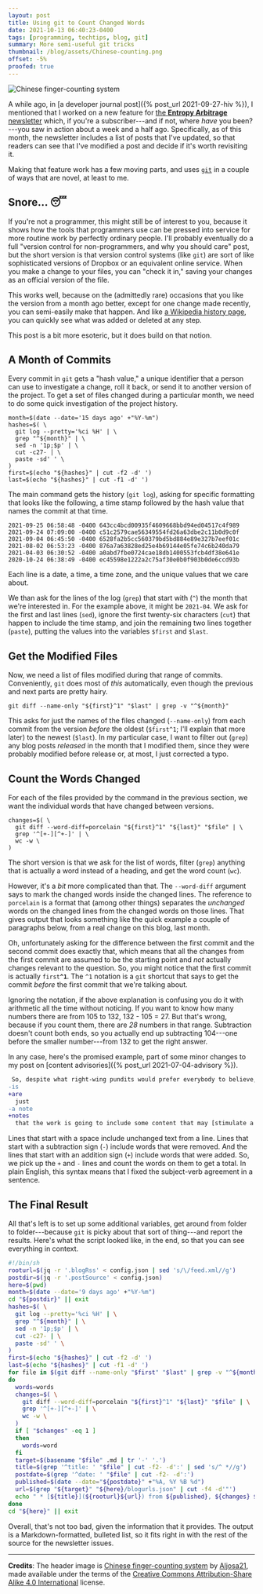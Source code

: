 ```yaml
---
layout: post
title: Using git to Count Changed Words
date: 2021-10-13 06:40:23-0400
tags: [programming, techtips, blog, git]
summary: More semi-useful git tricks
thumbnail: /blog/assets/Chinese-counting.png
offset: -5%
proofed: true
---
```


![Chinese finger-counting system](/blog/assets/Chinese-counting.png "Hanging six doesn't sound as appealing, somehow.")

A while ago, in [a developer journal post]({% post_url 2021-09-27-hiv %}), I mentioned that I worked on a new feature for [the **Entropy Arbitrage** newsletter](https://entropy-arbitrage.mailchimpsites.com/) which, if you're a subscriber---and if not, where *have* you been?---you saw in action about a week and a half ago.  Specifically, as of this month, the newsletter includes a list of posts that I've updated, so that readers can see that I've modified a post and decide if it's worth revisiting it.

Making that feature work has a few moving parts, and uses [`git`](https://git-scm.com/) in a couple of ways that are novel, at least to me.

## Snore... 😴

If you're not a programmer, this might still be of interest to you, because it shows how the tools that programmers use can be pressed into service for more routine work by perfectly ordinary people.  I'll probably eventually do a full "version control for non-programmers, and why you should care" post, but the short version is that version control systems (like `git`) are sort of like sophisticated versions of Dropbox or an equivalent online service.  When you make a change to your files, you can "check it in," saving your changes as an official version of the file.

This works well, because on the (admittedly rare) occasions that you like the version from a month ago better, except for one change made recently, you can semi-easily make that happen.  And like [a Wikipedia history page](https://en.wikipedia.org/w/index.php?title=Tamak%27&diff=516257097&oldid=514723767), you can quickly see what was added or deleted at any step.

This post is a bit more esoteric, but it does build on that notion.

## A Month of Commits

Every commit in `git` gets a "hash value," a unique identifier that a person can use to investigate a change, roll it back, or send it to another version of the project.  To get a set of files changed during a particular month, we need to do some quick investigation of the project history.

```console
month=$(date --date='15 days ago' +"%Y-%m")
hashes=$( \
  git log --pretty='%ci %H' | \
  grep "^${month}" | \
  sed -n '1p;$p' | \
  cut -c27- | \
  paste -sd' ' \
)
first=$(echo "${hashes}" | cut -f2 -d' ')
last=$(echo "${hashes}" | cut -f1 -d' ')
```

The main command gets the history (`git log`), asking for specific formatting that looks like the following, a time stamp followed by the hash value that names the commit at that time.

```
2021-09-25 06:58:48 -0400 643cc4bcd00935f4609668bbd94ed04517c4f989
2021-09-24 07:09:00 -0400 c51c2579cae56349554fd26a63dbe2c11b0d9c0f
2021-09-04 06:45:50 -0400 6528fa2b5cc560379bd5bd884e89e327b7eef01c
2021-08-02 06:53:23 -0400 876a7a63828ed25e4b69144e05fe74c6b240da79
2021-04-03 06:30:52 -0400 a0abd7fbe0724cae18db1400553fcb4df38e641e
2020-10-24 06:38:49 -0400 ec45598e1222a2c75af30e0b0f903b0de6ccd93b
```

Each line is a date, a time, a time zone, and the unique values that we care about.

We than ask for the lines of the log (`grep`) that start with (`^`) the month that we're interested in.  For the example above, it might be `2021-04`.  We ask for the first and last lines (`sed`), ignore the first twenty-six characters (`cut`) that happen to include the time stamp, and join the remaining two lines together (`paste`), putting the values into the variables `$first` and `$last`.

## Get the Modified Files

Now, we need a list of files modified during that range of commits.  Conveniently, `git` does most of *this* automatically, even though the previous and next parts are pretty hairy.

```console
git diff --name-only "${first}^1" "$last" | grep -v "^${month}"
```

This asks for just the names of the files changed (`--name-only`) from each commit from the version *before* the oldest (`$first^1`; I'll explain that more later) to the newest (`$last`).  In my particular case, I want to filter out (`grep`) any blog posts *released* in the month that I modified them, since they were probably modified before release or, at most, I just corrected a typo.

## Count the Words Changed

For each of the files provided by the command in the previous section, we want the individual words that have changed between versions.

```console
changes=$( \
  git diff --word-diff=porcelain "${first}^1" "${last}" "$file" | \
  grep '^[+-][^+-]' | \
  wc -w \
)
```

The short version is that we ask for the list of words, filter (`grep`) anything that is actually a word instead of a heading, and get the word count (`wc`).

However, it's a *bit* more complicated than that.  The `--word-diff` argument says to mark the changed words inside the changed lines.  The reference to `porcelain` is a format that (among other things) separates the *unchanged* words on the changed lines from the changed words on those lines.  That gives output that looks something like the quick example a couple of paragraphs below, from a real change on this blog, last month.

Oh, unfortunately asking for the difference between the first commit and the second commit does exactly that, which means that all the changes from the first commit are assumed to be the starting point and *not* actually changes relevant to the question.  So, you might notice that the first commit is actually `first`**`^1`**.  The `^1` notation is a `git` shortcut that says to get the commit *before* the first commit that we're talking about.

Ignoring the notation, if the above explanation is confusing you do it with arithmetic all the time without noticing.  If you want to know how many numbers there are from 105 to 132, 132 - 105 = 27.  But that's wrong, because if you count them, there are *28* numbers in that range.  Subtraction doesn't count both ends, so you actually end up subtracting 104---one before the smaller number---from 132 to get the right answer.

In any case, here's the promised example, part of some minor changes to my post on [content advisories]({% post_url 2021-07-04-advisory %}).

```diff
 So, despite what right-wing pundits would prefer everybody to believe, when we talk about content advisories, content warnings, trigger warnings, or whatever other term might fit the bill,
-is
+are
  just
-a note
+notes
  that the work is going to include some content that may [stimulate a trauma response](https://en.wikipedia.org/wiki/Trauma_trigger) in a minority of the audience.  Specifically, people suffering from post-traumatic stress may find that the content reminds them of the traumatizing event in such a way that it produces flashbacks or other panicked reactions.
```

Lines that start with a space include unchanged text from a line.  Lines that start with a subtraction sign (`-`) include words that were removed.  And the lines that start with an addition sign (`+`) include words that were added.  So, we pick up the `+` and `-` lines and count the words on them to get a total.  In plain English, this syntax means that I fixed the subject-verb agreement in a sentence.

## The Final Result

All that's left is to set up some additional variables, get around from folder to folder---because `git` is picky about that sort of thing---and report the results.  Here's what the script looked like, in the end, so that you can see everything in context.

```bash
#!/bin/sh
rooturl=$(jq -r '.blogRss' < config.json | sed 's/\/feed.xml//g')
postdir=$(jq -r '.postSource' < config.json)
here=$(pwd)
month=$(date --date='9 days ago' +"%Y-%m")
cd "${postdir}" || exit
hashes=$( \
  git log --pretty='%ci %H' | \
  grep "^${month}" | \
  sed -n '1p;$p' | \
  cut -c27- | \
  paste -sd' ' \
)
first=$(echo "${hashes}" | cut -f2 -d' ')
last=$(echo "${hashes}" | cut -f1 -d' ')
for file in $(git diff --name-only "$first" "$last" | grep -v "^${month}")
do
  words=words
  changes=$( \
    git diff --word-diff=porcelain "${first}^1" "${last}" "$file" | \
    grep '^[+-][^+-]' | \
    wc -w \
  )
  if [ "$changes" -eq 1 ]
  then
    words=word
  fi
  target=$(basename "$file" .md | tr '-' '.')
  title=$(grep '^title: ' "$file" | cut -f2- -d':' | sed 's/^ *//g')
  postdate=$(grep '^date: ' "$file" | cut -f2- -d':')
  published=$(date --date="${postdate}" +"%A, %Y %B %d")
  url=$(grep "${target}" "${here}/blogurls.json" | cut -f4 -d'"')
  echo " * [${title}](${rooturl}${url}) from ${published}, ${changes} ${words}"
done
cd "${here}" || exit
```

Overall, that's not too bad, given the information that it provides.  The output is a Markdown-formatted, bulleted list, so it fits right in with the rest of the source for the newsletter issues.

* * *

**Credits**:  The header image is [Chinese finger-counting system](https://commons.wikimedia.org/wiki/File:Chinese_counting.jpg) by [Aljosa21](https://commons.wikimedia.org/w/index.php?title=User:Aljosa21), made available under the terms of the [Creative Commons Attribution-Share Alike 4.0 International](https://creativecommons.org/licenses/by-sa/4.0/deed.en) license.
